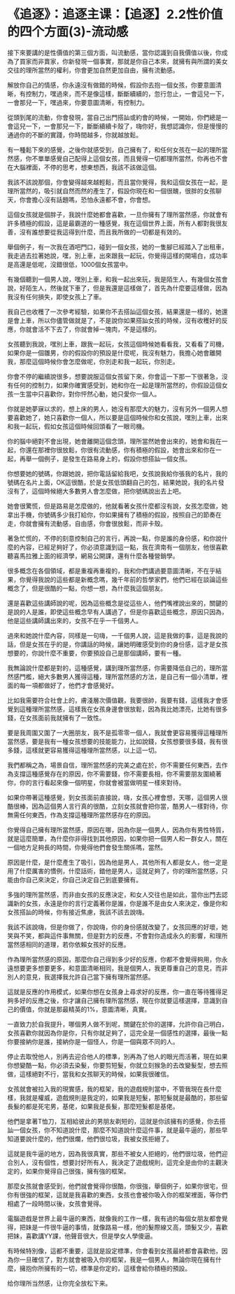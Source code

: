 # 《追逐》：追逐主课：【追逐】2.2性价值的四个方面(3)-流动感

接下來要講的是性價值的第三個方面，叫流動感，當你認識到自我價值以後，你成為了買家而非賣家，你新發現一個事實，那就是你自己本來，就擁有與所謂的美女交往的理所當然的權利，你會更加自然更加自由，擁有流動感。

解放你自己的情感，你永遠沒有做錯的時候，假設你去抱一個女孩，你要意圖清晰，有控制力，嘿過來，而不是像這樣，斷斷續續的，忽行忽止，一會這兒一下，一會那兒一下，嘿過來，你要意圖清晰，有控制力。

從頭到尾的流動，你會發現，當自己出門搭訕或約會的時候，一開始，你們總是一會這兒一下，一會那兒一下，斷斷續續卡殼了，嗨你好，我想認識你，但是慢慢的通過你的不斷的實踐，你時間越多，你就越放鬆。

有一種鬆下來的感覺，之後你就感受到，自己擁有了，和任何女孩在一起的理所當然感，你不單單感覺自己配得上這個女孩，而且覺得一切都理所當然，你再也不會在大腦裡面，不停的思考，想東想西，我該不該做這個。

我該不該說那個，你會變得越來越輕鬆，而且當你覺得，我和這個女孩在一起，是理所當然的，吸引就自然而然的產生了，假設你現在和一個很醜，很胖的女孩聊天，你會擔心沒有話題嗎，恐怕永遠都不會，你會想。

這個女孩就是個胖子，我說什麼她都會喜歡，一旦你擁有了理所當然感，你就會有許多積極的假設，這是最霸道的一種感覺，我在這個世界上面，所有人都對我很友善，沒有誰想要從我這得到什麼，而且我所做的一切都是有效的。

舉個例子，有一次我在酒吧門口，碰到一個女孩，她的一隻腳已經踏入了出租車，我走過去拉著她說，嘿，別上車，出來跟我一起玩，你覺得這樣的開場白，成功率是高還是低呢，沒錯很低，1000個女孩當中。

有幾個聽到一個男人說，嘿別上車，和我一起出來玩，我是陌生人，有幾個女孩會說，好陌生人，然後就下車了，但是我還是這樣做了，首先為什麼要這樣做，因為我沒有任何損失，即使女孩上了車。

我自己也收穫了一次參考經驗，如果你不去搭訕這個女孩，結果還是一樣的，她還是會上車，所以你儘管做就是了，不是說你如果搭訕女孩的時候，沒有收穫好的反應，你就會活不下去了，你就會掉一塊肉，不是這樣的。

女孩聽到我說，嘿別上車，跟我一起玩，女孩這個時候她看看我，又看看了司機，如果你是一個雛男，你的假設你的預設是什麼呢，我沒有魅力，我擔心她會離開我，那麼這個時候你會怎麼做呢，你別走和我一起玩，你別走。

你會不停的繼續說很多，想要說服這個女孩留下來，你會這一下那一下很著急，沒有任何的控制力，如果你確實感受到，她和你在一起是理所當然的，你假設這個女孩一生當中只喜歡你，對你怦然心動，她只愛你一個人。

你就是她夢寐以求的，想上床的男人，她沒有那麼大的魅力，沒有另外一個男人想要喜歡她了，她只喜歡你一個人，所以要是這個時候你和女孩說，嘿別上車，出來和我一起玩，假如女孩這個時候回頭看了一眼司機。

你的腦中絕對不會出現，她會離開這個念頭，理所當然她會出來的，她會和我在一起，你還在那裡你很放鬆，你很有流動感，你有積極的假設，她會出來和你在一起，再舉一個例子，是發生在路易身上的，假設你想搭訕一個女孩。

你想要她的號碼，你跟她說，把你電話留給我吧，女孩說我給你張我的名片，我的號碼在名片上面，OK這很酷，於是女孩低頭翻自己的包，結果她說，我的名片發沒有了，這個時候絕大多數男人會怎麼做，把你號碼說出去上吧。

她會很驚慌，但是路易是怎麼做的，他就看著女孩什麼都沒有說，女孩怎麼做，她拿出手機，你號碼多少我打給你，你如果擁有了積極的假設，按照自己的節奏在走，你就會擁有流動感，自由感，你會很放鬆，而非卡殼。

著急忙慌的，不停的刻意控制自己的言行，再說一點，你是誰的身份感，和你說什麼的內容，已經足夠好了，你必須意識到這一點，我在濟南有一個朋友，他很喜歡聽喜馬拉雅上面的經濟學，網易公開課，還有什麼各種營銷學。

很多概念在各個領域，都是重複再重複的，我和你們講過要意圖清晰，不在乎結果，你覺得我說的這些都是新概念嗎，幾千年前的哲學家們，他們已經在談論這些概念了，但是很酷的一點，你想一想，為什麼我這個朋友。

還是喜歡這些講師說的呢，因為這些概念是從這些人，他們嘴裡說出來的，關鍵的是說的人是誰，即使這些概念早有人講過了，但是你喜歡這些概念，原因只因為，他是這些講師講出來的，女孩不在乎一千個男人。

過來和她說什麼內容，同樣是一句嗨，一千個男人說，這是我做的事，這是我說的話，但是女孩在乎的是，你講話的時候，讓她明確感受到你的身份感，這才是女孩想要的，你說什麼不重要，你要預設自己是那個講師，要有一種。

我無論說什麼都是對的，這種感覺，講到理所當然感，你需要降低自己的，理所當然感門檻，絕大多數男人獲得這種，理所當然感的方法，是自己有一個小清單，裡面的每一項都做好了，他們才會感覺好。

比如我需要符合社會上的，膚淺層次價值觀，我要很帥，我要有錢，這樣我才會感覺到這種理所當然感，這樣我在女孩身邊會很放鬆，因為我比她漂亮，比她有很多錢，在女孩面前我就擁有了一致性。

要是我周圍又圍了一大圈朋友，我不是孤零零一個人，我就會更容易獲得這種理所當然感，要是我有一種女孩想要的技能能力，比如說錢，女孩想要很多錢，我有很多錢，這樣就更容易獲得這種理所當然感，以上這一切。

我們都稱之為，場景自信，理所當然感的完美之處在於，你不需要任何東西，去作為支撐這種感覺存在的原因，你不需要錢，你不需要長相，你不需要朋友圍繞著你，你的言行看起來像一個明星，你就會被當做明星一樣來對待。

如果你帶著這種感覺，到女孩面前直接說，嗨，女孩心裡會想，天哪，這個男人很酷很棒，因為這個男人言行真的很酷，立刻女孩就會把你當，酷男人一樣對待，你無需任何東西，作為支撐這種理所當然感存在的原因。

你覺得自己擁有理所當然感，原因在哪，因為你是一個男人，因為你有男性特質，就是這麼簡單，為什麼你非得找到其他原因，如果你把一個男人和一群女人，關在一個地方足夠長的時間，你覺得他們會發生關係嗎，當然。

原因是什麼，是什麼產生了吸引，因為他是男人，其他所有人都是女人，他一定是用了什麼厲害的慣例，什麼話術，錯他是男人，這就足夠了，你的理所當然感，只能由你自己來決定，你自己決定自己到底要擁有。

多強的理所當然感，而非由女孩的反應決定，和女人交往也是如此，當你出門去認識新的女孩，永遠是你的言行定義著你是誰，你是誰不是由女人來決定，像是你和女孩搭訕的時候，你有接近焦慮，我該不該去說嗨。

我該不該說嗨，但是你做了，你說嗨，你的身份感就改變了，女孩回應的好壞，她笑與不笑，都與這件事無關，但是對方的反應，不會對你造成永久的影響，和理所當然感相同的道理，若你依賴女孩好的反應。

作為理所當然感的原因，那麼你自己得到多少好的反應，你都不會覺得夠用，你永遠想要更多想要更多，和意圖清晰相同，我是個男人，我更尊重自己的意見，而非別人的意見，我選擇我允許自己當下擁有理所當然感。

這就是反應的作用模式，如果你想在女孩身上尋求好的反應，你一直在等待獲得足夠多好的反應之後，你才讓自己擁有理所當然感，現在你就要這樣選擇，意識到自己的價值，你就是那最精英的1%，意圖清晰，真實。

一直致力於自我提升，哪個男人做不到呢，關鍵在於你的選擇，允許你自己明白，女孩喜歡你就因為你是你，只有你就足夠了，這完全是一個感性的選擇，最後一點你要接納你是誰，接納你是一個怪人，你是一個與眾不同的人。

停止去取悅他人，別再去迎合他人的標準，別再為了他人的眼光而活著，現在如果你想變酷一點，你必須去染髮，你要剪短髮，你就立刻猴急的去改變髮型，想去照做，這樣絕對不行，當我和女孩聊天的時候，如果我很確信。

女孩就會被拉入我的現實感，我的框架，我的遊戲規則當中，不管我現在長什麼樣，我就是權威，遊戲規則是我定的，如果我是短髮，那短髮就是最酷的，那些留長髮的都是死宅男，基佬，如果我是長髮，那麼短髮都是基佬。

他們是拿著T恤刀，互相給彼此的男朋友剃短的，這就是你該擁有的感覺，你去搭訕一個女孩，你不知道說什麼，那麼不知道說什麼這件事，就是最牛逼的，那些早知道要說什麼的，他們很爛，他們很垃圾，我被女孩拒絕了。

這就是我牛逼的地方，因為我很真實，那些不被女人拒絕的，他們很垃圾，他們迎合別人，沒有個性，想要討好所有人，我決定了遊戲規則，這完全是由你的主觀決定的，如果你覺得自己很強，擁有強的框架。

那麼女孩就會感受到，他們就會覺得你很酷，你很強，舉個例子，如果你很宅，但你有很強的框架，這就是我喜歡的東西，女孩也會被你吸入你的框架裡面，等你們相處了一段時間以後，女孩會覺得。

電腦遊戲是世界上最牛逼的東西，就像我的工作一樣，我有過的每個女朋友都會覺得，把妹是一件很牛逼的事情，就像路易一樣，他的髮際線又高，頭髮又少，喜歡把妹，喜歡講YY課，他聲音很大，但是學女人學傻逼。

有時候特別像，這都不重要，這就是設定標準，你會看到女孩最終都會喜歡他，因為你一旦確信了，對方就會被吸入你的框架，我是一個男人，無論你現在擁有什麼，擁抱你所擁有的一切，標準是你定的，這樣會給你積極的預設。

给你理所当然感，让你完全放松下来。